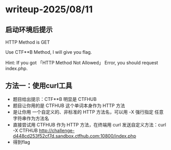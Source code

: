 # writeup-2025/08/11
## 启动环境后提示
HTTP Method is GET

Use CTF**B Method, I will give you flag.


Hint: If you got 「HTTP Method Not Allowed」 Error, you should request index.php.
## 方法一：使用curl工具
* 题目给出提示：CTF\*\*B 明显是 CTFHUB
* 题目让你用的是 CTFHUB 这个单词本身作为 HTTP 方法
* 是让你用 一个自定义的、非标准的 HTTP 方法名，可以用 -X 强行指定 任意字符串作为方法名
* 直接尝试用 CTFHUB 作为 HTTP 方法，在终端用 curl 发送自定义方法：curl -X CTFHUB http://challenge-d448cd253f52cf7d.sandbox.ctfhub.com:10800/index.php
* 得到flag
  
